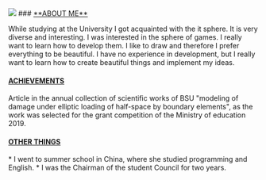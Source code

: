 <img src="desktop/z.JPG">
### <u>**ABOUT ME**</u>
<p>While studying at the University I got acquainted with the it sphere. It is very diverse and interesting. I was interested in the sphere of games. I really want to learn how to develop them. I like to draw and therefore I prefer everything to be beautiful. I have no experience in development, but I really want to learn how to create beautiful things and implement my ideas.</p>

#### <u>**ACHIEVEMENTS**</u>
<p>Article in the annual collection of scientific works of BSU "modeling of damage under elliptic loading of half-space by boundary elements", as the work was selected for the grant competition of the Ministry of education 2019.</p>

#### <u>**OTHER THINGS**</u>
<p>* I went to summer school in China, where she studied programming and English.
* I was the Chairman of the student Council for two years. </p>








